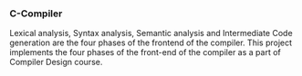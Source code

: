 ### C-Compiler

Lexical analysis, Syntax analysis, Semantic analysis and Intermediate Code generation are the four phases of the frontend of the compiler. This project implements the four phases of the front-end of the compiler as a part of Compiler Design course.
